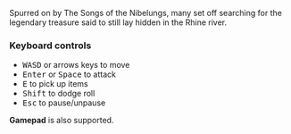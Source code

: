 Spurred on by The Songs of the Nibelungs, many set off searching for the legendary treasure said to still lay hidden in the Rhine river.

### Keyboard controls
* <kbd>W</kbd><kbd>A</kbd><kbd>S</kbd><kbd>D</kbd> or arrows keys to move
* <kbd>Enter</kbd> or <kbd>Space</kbd> to attack
* <kbd>E</kbd> to pick up items
* <kbd>Shift</kbd> to dodge roll
* <kbd>Esc</kbd> to pause/unpause

**Gamepad** is also supported.